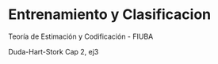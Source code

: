 # Entrenamiento y Clasificacion 

Teoría de Estimación y Codificación - FIUBA

Duda-Hart-Stork Cap 2, ej3

